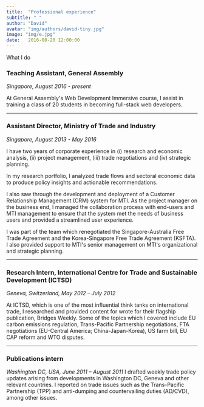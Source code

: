 ```yaml
---
title:  "Professional experience"
subtitle: " "
author: "David"
avatar: "img/authors/david-tiny.jpg"
image: "img/e.jpg"
date:   2016-08-20 12:00:00
---
```


What I do

### Teaching Assistant, General Assembly
*Singapore, August 2016 - present*

At General Assembly's Web Development Immersive course, I assist in training a class of 20 students in becoming full-stack web developers.

---

### Assistant Director, Ministry of Trade and Industry
*Singapore, August 2013 - May 2016*

I have two years of corporate experience in (i) research and economic analysis, (ii) project management, (iii) trade negotiations and (iv) strategic planning.

In my research portfolio, I analyzed trade flows and sectoral economic data to produce policy insights and actionable recommendations.

I also saw through the development and deployment of a Customer Relationship Management (CRM) system for MTI. As the project manager on the business end, I managed the collaboration process with end-users and MTI management to ensure that the system met the needs of business users and provided a streamlined user experience.

I was part of the team which renegotiated the Singapore-Australia Free Trade Agreement and the Korea-Singapore Free Trade Agreement (KSFTA). I also provided support to MTI's senior management on MTI's organizational and strategic planning.

---

### Research Intern, International Centre for Trade and Sustainable Development (ICTSD)
*Geneva, Switzerland, May 2012 – July 2012*

At ICTSD, which is one of the most influential think tanks on international trade, I researched and provided content for wrote for their flagship publication, Bridges Weekly. Some of the topics which I covered include EU carbon emissions regulation, Trans-Pacific Partnership negotiations, FTA negotiations (EU-Central America; China-Japan-Korea), US farm bill, EU CAP reform and WTO disputes.

---

### Publications intern

*Washington DC, USA, June 2011 – August 2011*
I drafted weekly trade policy updates arising from developments in Washington DC, Geneva and other relevant countries. I reported on trade issues such as the Trans-Pacific Partnership (TPP) and anti-dumping and countervailing duties (AD/CVD), among other issues.
